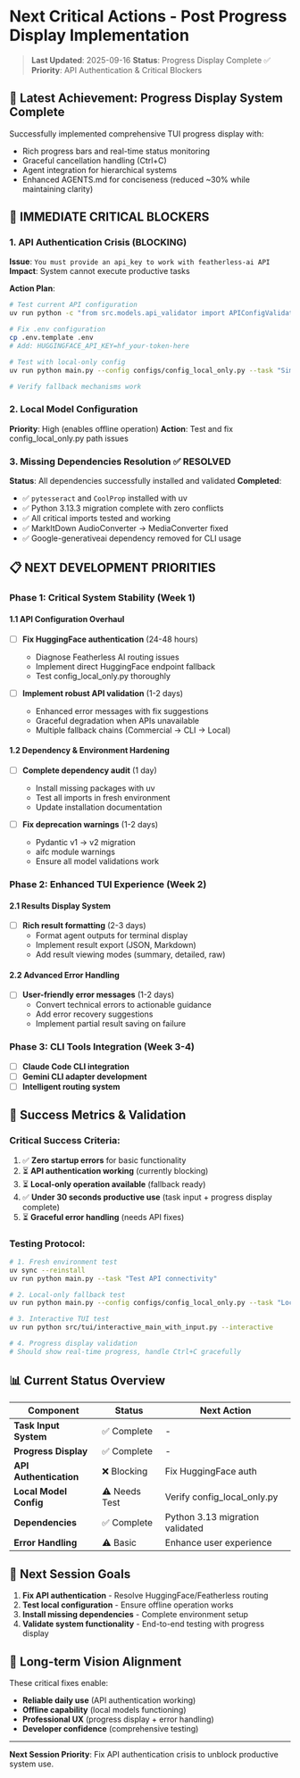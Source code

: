 # Next Critical Actions - Post Progress Display Implementation

> **Last Updated**: 2025-09-16
> **Status**: Progress Display Complete ✅
> **Priority**: API Authentication & Critical Blockers

## 🎉 Latest Achievement: Progress Display System Complete

Successfully implemented comprehensive TUI progress display with:
- Rich progress bars and real-time status monitoring
- Graceful cancellation handling (Ctrl+C)
- Agent integration for hierarchical systems
- Enhanced AGENTS.md for conciseness (reduced ~30% while maintaining clarity)

## 🚨 **IMMEDIATE CRITICAL BLOCKERS**

### **1. API Authentication Crisis (BLOCKING)**
**Issue**: `You must provide an api_key to work with featherless-ai API`
**Impact**: System cannot execute productive tasks

**Action Plan**:
```bash
# Test current API configuration
uv run python -c "from src.models.api_validator import APIConfigValidator; APIConfigValidator().validate_all_configs()"

# Fix .env configuration
cp .env.template .env
# Add: HUGGINGFACE_API_KEY=hf_your-token-here

# Test with local-only config
uv run python main.py --config configs/config_local_only.py --task "Simple test task"

# Verify fallback mechanisms work
```

### **2. Local Model Configuration**
**Priority**: High (enables offline operation)
**Action**: Test and fix config_local_only.py path issues

### **3. Missing Dependencies Resolution** ✅ **RESOLVED**
**Status**: All dependencies successfully installed and validated
**Completed**:
- ✅ `pytesseract` and `CoolProp` installed with uv
- ✅ Python 3.13.3 migration complete with zero conflicts
- ✅ All critical imports tested and working
- ✅ MarkItDown AudioConverter → MediaConverter fixed
- ✅ Google-generativeai dependency removed for CLI usage

## 📋 **NEXT DEVELOPMENT PRIORITIES**

### **Phase 1: Critical System Stability (Week 1)**

#### **1.1 API Configuration Overhaul**
- [ ] **Fix HuggingFace authentication** (24-48 hours)
  - Diagnose Featherless AI routing issues
  - Implement direct HuggingFace endpoint fallback
  - Test config_local_only.py thoroughly

- [ ] **Implement robust API validation** (1-2 days)
  - Enhanced error messages with fix suggestions
  - Graceful degradation when APIs unavailable
  - Multiple fallback chains (Commercial → CLI → Local)

#### **1.2 Dependency & Environment Hardening**
- [ ] **Complete dependency audit** (1 day)
  - Install missing packages with uv
  - Test all imports in fresh environment
  - Update installation documentation

- [ ] **Fix deprecation warnings** (1-2 days)
  - Pydantic v1 → v2 migration
  - aifc module warnings
  - Ensure all model validations work

### **Phase 2: Enhanced TUI Experience (Week 2)**

#### **2.1 Results Display System**
- [ ] **Rich result formatting** (2-3 days)
  - Format agent outputs for terminal display
  - Implement result export (JSON, Markdown)
  - Add result viewing modes (summary, detailed, raw)

#### **2.2 Advanced Error Handling**
- [ ] **User-friendly error messages** (1-2 days)
  - Convert technical errors to actionable guidance
  - Add error recovery suggestions
  - Implement partial result saving on failure

### **Phase 3: CLI Tools Integration (Week 3-4)**
- [ ] **Claude Code CLI integration**
- [ ] **Gemini CLI adapter development**
- [ ] **Intelligent routing system**

## 🎯 **Success Metrics & Validation**

### **Critical Success Criteria**:
1. ✅ **Zero startup errors** for basic functionality
2. ⏳ **API authentication working** (currently blocking)
3. ⏳ **Local-only operation available** (fallback ready)
4. ✅ **Under 30 seconds productive use** (task input + progress display complete)
5. ⏳ **Graceful error handling** (needs API fixes)

### **Testing Protocol**:
```bash
# 1. Fresh environment test
uv sync --reinstall
uv run python main.py --task "Test API connectivity"

# 2. Local-only fallback test
uv run python main.py --config configs/config_local_only.py --task "Local test"

# 3. Interactive TUI test
uv run python src/tui/interactive_main_with_input.py --interactive

# 4. Progress display validation
# Should show real-time progress, handle Ctrl+C gracefully
```

## 📊 **Current Status Overview**

| Component | Status | Next Action |
|-----------|--------|-------------|
| **Task Input System** | ✅ Complete | - |
| **Progress Display** | ✅ Complete | - |
| **API Authentication** | ❌ Blocking | Fix HuggingFace auth |
| **Local Model Config** | ⚠️ Needs Test | Verify config_local_only.py |
| **Dependencies** | ✅ Complete | Python 3.13 migration validated |
| **Error Handling** | ⚠️ Basic | Enhance user experience |

## 🔄 **Next Session Goals**

1. **Fix API authentication** - Resolve HuggingFace/Featherless routing
2. **Test local configuration** - Ensure offline operation works
3. **Install missing dependencies** - Complete environment setup
4. **Validate system functionality** - End-to-end testing with progress display

## 🚀 **Long-term Vision Alignment**

These critical fixes enable:
- **Reliable daily use** (API authentication working)
- **Offline capability** (local models functioning)
- **Professional UX** (progress display + error handling)
- **Developer confidence** (comprehensive testing)

---

**Next Session Priority**: Fix API authentication crisis to unblock productive system use.